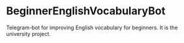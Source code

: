 # BeginnerEnglishVocabularyBot
Telegram-bot for improving English vocabulary for beginners. It is the university project.
